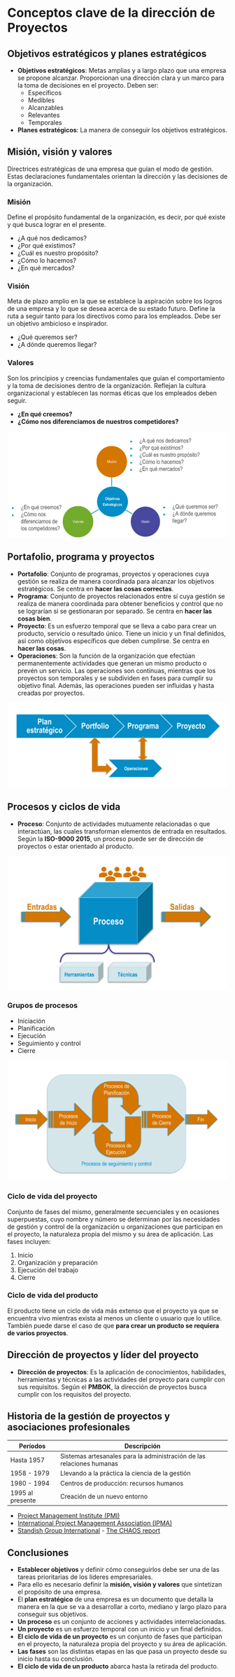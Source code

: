 # Conceptos clave de la dirección de Proyectos

## Objetivos estratégicos y planes estratégicos

- **Objetivos estratégicos**: Metas amplias y a largo plazo que una empresa se propone alcanzar. Proporcionan una dirección clara y un marco para la toma de decisiones en el proyecto. Deben ser:
  - Específicos
  - Medibles
  - Alcanzables
  - Relevantes
  - Temporales
- **Planes estratégicos**: La manera de conseguir los objetivos estratégicos.

## Misión, visión y valores

Directrices estratégicas de una empresa que guían el modo de gestión. Estas declaraciones fundamentales orientan la dirección y las decisiones de la organización.

### Misión

Define el propósito fundamental de la organización, es decir, por qué existe y qué busca lograr en el presente.

- ¿A qué nos dedicamos?
- ¿Por qué existimos?
- ¿Cuál es nuestro propósito?
- ¿Cómo lo hacemos?
- ¿En qué mercados?

### Visión

Meta de plazo amplio en la que se establece la aspiración sobre los logros de una empresa y lo que se desea acerca de su estado futuro. Define la ruta a seguir tanto para los directivos como para los empleados. Debe ser un objetivo ambicioso e inspirador.

- ¿Qué queremos ser?
- ¿A dónde queremos llegar?

### Valores

Son los principios y creencias fundamentales que guían el comportamiento y la toma de decisiones dentro de la organización. Reflejan la cultura organizacional y establecen las normas éticas que los empleados deben seguir.

- **¿En qué creemos?**
- **¿Cómo nos diferenciamos de nuestros competidores?**

![Misión, visión y valores](mission_vision_values.png)

## Portafolio, programa y proyectos

- **Portafolio**: Conjunto de programas, proyectos y operaciones cuya gestión se realiza de manera coordinada para alcanzar los objetivos estratégicos. Se centra en **hacer las cosas correctas**.
- **Programa**: Conjunto de proyectos relacionados entre sí cuya gestión se realiza de manera coordinada para obtener beneficios y control que no se lograrían si se gestionaran por separado. Se centra en **hacer las cosas bien**.
- **Proyecto**: Es un esfuerzo temporal que se lleva a cabo para crear un producto, servicio o resultado único. Tiene un inicio y un final definidos, así como objetivos específicos que deben cumplirse. Se centra en **hacer las cosas**.
- **Operaciones**: Son la función de la organización que efectúan permanentemente actividades que generan un mismo producto o prevén un servicio. Las operaciones son continuas, mientras que los proyectos son temporales y se subdividen en fases para cumplir su objetivo final. Además, las operaciones pueden ser influidas y hasta creadas por proyectos.

![Diagrama jerárquico](hierarchical_diagram.png)

## Procesos y ciclos de vida

- **Proceso**: Conjunto de actividades mutuamente relacionadas o que interactúan, las cuales transforman elementos de entrada en resultados. Según la **ISO-9000 2015**, un proceso puede ser de dirección de proyectos o estar orientado al producto.

![Entradas y salidas en un proceso](process-input-output-diagram.png)

### Grupos de procesos

- Iniciación
- Planificación
- Ejecución
- Seguimiento y control
- Cierre

![grupos de procesos](process_groups_diagram.png)

### Ciclo de vida del proyecto

Conjunto de fases del mismo, generalmente secuenciales y en ocasiones superpuestas, cuyo nombre y número se determinan por las necesidades de gestión y control de la organización u organizaciones que participan en el proyecto, la naturaleza propia del mismo y su área de aplicación. Las fases incluyen:

1. Inicio
2. Organización y preparación
3. Ejecución del trabajo
4. Cierre

### Ciclo de vida del producto

El producto tiene un ciclo de vida más extenso que el proyecto ya que se encuentra vivo mientras exista al menos un cliente o usuario que lo utilice. También puede darse el caso de que **para crear un producto se requiera de varios proyectos**.

## Dirección de proyectos y líder del proyecto

- **Dirección de proyectos**: Es la aplicación de conocimientos, habilidades, herramientas y técnicas a las actividades del proyecto para cumplir con sus requisitos. Según el **PMBOK**, la dirección de proyectos busca cumplir con los requisitos del proyecto.

## Historia de la gestión de proyectos y asociaciones profesionales

| **Períodos**         | **Descripción**                                                    |
|----------------------|--------------------------------------------------------------------|
| Hasta 1957           | Sistemas artesanales para la administración de las relaciones humanas |
| 1958 - 1979          | Llevando a la práctica la ciencia de la gestión                    |
| 1980 - 1994          | Centros de producción: recursos humanos                            |
| 1995 al presente     | Creación de un nuevo entorno                                       |

- [Project Management Institute (PMI)](https://www.pmi.org)
- [International Project Management Association (IPMA)](https://www.ipma.world)
- [Standish Group International](https://www.standishgroup.com) - [The CHAOS report](https://thestory.is/en/journal/chaos-report/)

## Conclusiones

- **Establecer objetivos** y definir cómo conseguirlos debe ser una de las tareas prioritarias de los líderes empresariales.
- Para ello es necesario definir la **misión, visión y valores** que sintetizan el propósito de una empresa.
- El **plan estratégico** de una empresa es un documento que detalla la manera en la que se va a desarrollar a corto, mediano y largo plazo para conseguir sus objetivos.
- **Un proceso** es un conjunto de acciones y actividades interrelacionadas.
- **Un proyecto** es un esfuerzo temporal con un inicio y un final definidos.
- **El ciclo de vida de un proyecto** es un conjunto de fases que participan en el proyecto, la naturaleza propia del proyecto y su área de aplicación.
- **Las fases** son las distintas etapas en las que pasa un proyecto desde su inicio hasta su conclusión.
- **El ciclo de vida de un producto** abarca hasta la retirada del producto.
